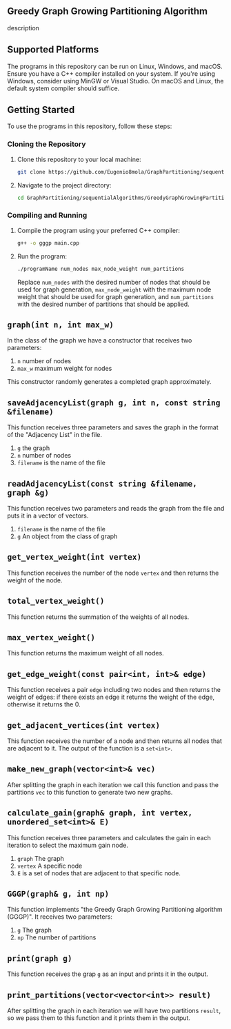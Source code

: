 
## Greedy Graph Growing Partitioning Algorithm

description 


## Supported Platforms

The programs in this repository can be run on Linux, Windows, and macOS. Ensure you have a C++ compiler installed on your system. If you're using Windows, consider using MinGW or Visual Studio. On macOS and Linux, the default system compiler should suffice.

## Getting Started

To use the programs in this repository, follow these steps:

### Cloning the Repository

1. Clone this repository to your local machine:

   ```bash
   git clone https://github.com/Eugenio8mola/GraphPartitioning/sequentialAlgorithms/GreedyGraphGrowingPartitioning.git

2. Navigate to the project directory:

   ```bash
   cd GraphPartitioning/sequentialAlgorithms/GreedyGraphGrowingPartitioning
   ```

### Compiling and Running

1. Compile the program using your preferred C++ compiler:

   ```bash
   g++ -o gggp main.cpp
   ```

2. Run the program:

   ```bash
   ./programName num_nodes max_node_weight num_partitions
   ```

   Replace `num_nodes` with the desired number of nodes that should be used for graph generation, `max_node_weight` with the maximum node weight that should be used for graph generation, and `num_partitions` with the desired number of partitions that should be applied.



## `graph(int n, int max_w)`

In the class of the graph we have a constructor that receives two parameters:
1. `n` number of nodes
2. `max_w` maximum weight for nodes

This constructor randomly generates a completed graph approximately.

## `saveAdjacencyList(graph g, int n, const string &filename)`

This function receives three parameters and saves the graph in the format of the "Adjacency List" in the file. 
1. `g` the graph
2. `n` number of nodes
3. `filename` is the name of the file

## `readAdjacencyList(const string &filename, graph &g)`

This function receives two parameters and reads the graph from the file and puts it in a vector of vectors.
1. `filename` is the name of the file
2. `g` An object from the class of graph

## `get_vertex_weight(int vertex)`

This function receives the number of the node `vertex` and then returns the weight of the node.

## `total_vertex_weight()`

This function returns the summation of the weights of all nodes.

## `max_vertex_weight()`

This function returns the maximum weight of all nodes.

## `get_edge_weight(const pair<int, int>& edge)`

This function receives a pair `edge` including two nodes and then returns the weight of edges:
if there exists an edge it returns the weight of the edge, otherwise it returns the 0.

## `get_adjacent_vertices(int vertex)`

This function receives the number of a node and then returns all nodes that are adjacent to it.
The output of the function is a `set<int>`.

## `make_new_graph(vector<int>& vec)`

After splitting the graph in each iteration we call this function and pass the partitions `vec` to this function to generate two new graphs.

## `calculate_gain(graph& graph, int vertex, unordered_set<int>& E)`

This function receives three parameters and calculates the gain in each iteration to select the maximum gain node.
1. `graph` The graph
2. `vertex` A specific node
3. `E` is a set of nodes that are adjacent to that specific node.

## `GGGP(graph& g, int np)`

This function implements "the Greedy Graph Growing Partitioning algorithm (GGGP)". It receives two parameters:
1. `g` The graph
2. `np` The number of partitions

## `print(graph g)`

This function receives the grap `g` as an input and prints it in the output.

## `print_partitions(vector<vector<int>> result)`

After splitting the graph in each iteration we will have two partitions `result`, so we pass them to this function and it prints them in the output.
